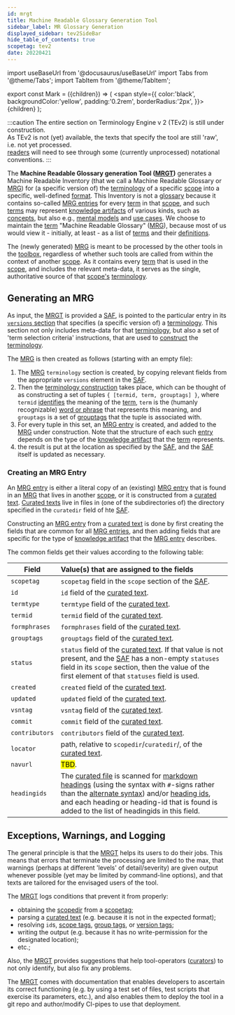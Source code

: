 ```yaml
---
id: mrgt
title: Machine Readable Glossary Generation Tool
sidebar_label: MR Glossary Generation
displayed_sidebar: tev2SideBar
hide_table_of_contents: true
scopetag: tev2
date: 20220421
---
```


import useBaseUrl from '@docusaurus/useBaseUrl'
import Tabs from '@theme/Tabs';
import TabItem from '@theme/TabItem';

<!-- Use 'Mark' as an HTML tag, e.g. <Mark>text to mark</Mark?-->
export const Mark = ({children}) => (
  <span style={{ color:'black', backgroundColor:'yellow', padding:'0.2rem', borderRadius:'2px', }}>
    {children}
  </span> );

:::caution
The entire section on Terminology Engine v 2 (TEv2) is still under construction.<br/>
As TEv2 is not (yet) available, the texts that specify the tool are still 'raw', i.e. not yet processed.<br/>[readers](@) will need to see through some (currently unprocessed) notational conventions.
:::

The **Machine Readable Glossary generation Tool ([MRGT](@))** generates a Machine Readable Inventory (that we call a Machine Readable Glossary or [MRG](@)) for (a specific version of) the [terminology](@) of a specific [scope](@) into a specific, well-defined [format](tev2-spec-mrg). This Inventory is not a [glossary](@) because it contains so-called [MRG entries](@) for every [term](@) in that [scope](@), and such [terms](@) may represent [knowledge artifacts](@) of various kinds, such as [concepts](@), but also e.g., [mental models](pattern@) and [use cases](@). We choose to maintain the [term](@) "Machine Readable Glossary" ([MRG](@)), because most of us would view it - initially, at least - as a list of [terms](@) and their [definitions](@).

The (newly generated) [MRG](@) is meant to be processed by the other tools in the [toolbox](tev2-toolbox), regardless of whether such tools are called from within the context of another [scope](@). As it contains every [term](@) that is used in the [scope](@), and includes the relevant meta-data, it serves as the single, authoritative source of that [scope's](@) [terminology](@).

## Generating an MRG

As input, the [MRGT](@) is provided a [SAF](@), is pointed to the particular entry in its [`versions` section](tev2-spec-saf#terminology) that specifies (a specific version of) a [terminology](@). This section not only includes meta-data for that [terminology](@), but also a set of 'term selection criteria' instructions, that are used to [construct](terminology-construction) the [terminology](@).

The [MRG](@) is then created as follows (starting with an empty file):

1. The [MRG](@) `terminology` section is created, by copying relevant fields from the appropriate `versions` element in the [SAF](@).
2. Then the [terminology construction](terminology-construction) takes place, which can be thought of as constructing a set of tuples `{ [termid, term, grouptags] }`, where `termid` [identifies](@) the meaning of the [term](@), `term` is the (humanly recognizable) [word or phrase](term@) that represents this meaning, and `grouptags` is a set of [grouptags](@) that the tuple is associated with.
3. For every tuple in this set, an [MRG entry](@) is created, and added to the [MRG](@) under construction. Note that the structure of each such [entry](mrg-entry@) depends on the type of the [knowledge artifact](@) that the [term](@) represents.
4. the result is put at the location as specified by the [SAF](@), and the [SAF](@) itself is updated as necessary.

### Creating an MRG Entry

An [MRG entry](@) is either a literal copy of an (existing) [MRG entry](@) that is found in an [MRG](@) that lives in another [scope](@), or it is constructed from a [curated text](@). [Curated texts](@) live in files in (one of the subdirectories of) the directory specified in the `curatedir` field of hte [SAF](@).

Constructing an [MRG entry](@) from a [curated text](@) is done by first creating the fields that are common for all [MRG entries](@), and then adding fields that are specific for the type of [knowledge artifact](@) that the [MRG entry](@) describes.

The common fields get their values according to the following table:

| Field          | Value(s) that are assigned to the fields |
| -------------- | :---------- |
| `scopetag`     | `scopetag` field in the `scope` section of the [SAF](@). |
| `id`           | `id` field of the [curated text](@). |
| `termtype`     | `termtype` field of the [curated text](@). |
| `termid`       | `termid` field of the [curated text](@). |
| `formphrases`  | `formphrases` field of the [curated text](@). |
| `grouptags`    | `grouptags` field of the [curated text](@). |
| `status`       | `status` field of the [curated text](@). If that value is not present, and the [SAF](@) has a non-empty `statuses` field in its `scope` section, then the value of the first element of that `statuses` field is used. |
| `created`      | `created` field of the [curated text](@). |
| `updated`      | `updated` field of the [curated text](@). |
| `vsntag`       | `vsntag` field of the [curated text](@). |
| `commit`       | `commit` field of the [curated text](@). |
| `contributors` | `contributors` field of the [curated text](@). |
| `locator`      | path, relative to `scopedir`/`curatedir`/, of the [curated text](@). |
| `navurl`       | <Mark>TBD</Mark>. |
| `headingids`   | The [curated file](@) is scanned for [markdown headings](https://www.markdownguide.org/basic-syntax/#headings) (using the syntax with `#`-signs rather than the [alternate syntax](https://www.markdownguide.org/basic-syntax/#alternate-syntax)) and/or [heading ids](https://www.markdownguide.org/extended-syntax/#linking-to-heading-ids), and each heading or heading-id that is found is added to the list of headingids in this field. |

## Exceptions, Warnings, and Logging

The general principle is that the [MRGT](@) helps its users to do their jobs. This means that errors that terminate the processing are limited to the max, that warnings (perhaps at different 'levels' of detail/severity) are given output whenever possible (yet may be limited by command-line options), and that texts are tailored for the envisaged users of the tool.

The [MRGT](@) logs conditions that prevent it from properly:

- obtaining the [scopedir](@) from a [scopetag](@);
- parsing a [curated text](@) (e.g. because it is not in the expected format);
- resolving `id`s, [scope tags](@), [group tags](@), or [version tags](@);
- writing the output (e.g. because it has no write-permission for the designated location);
- etc.;

Also, the [MRGT](@) provides suggestions that help tool-operators ([curators](@)) to not only identify, but also fix any problems.

The [MRGT](@) comes with documentation that enables developers to ascertain its correct functioning (e.g. by using a test set of files, test scripts that exercise its parameters, etc.), and also enables them to deploy the tool in a git repo and author/modify CI-pipes to use that deployment.
